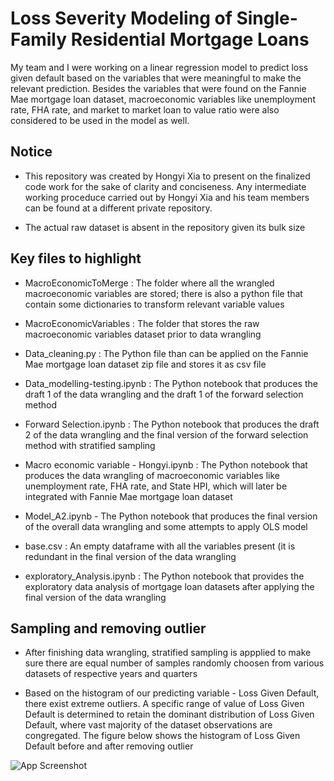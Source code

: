 # Loss Severity Modeling of Single-Family Residential Mortgage Loans
My team and I were working on a linear regression model to predict loss given default based on the variables that were meaningful to make the relevant prediction. Besides the variables that were found on the Fannie Mae mortgage loan dataset, macroeconomic variables like unemployment rate, FHA rate, and market to market loan to value ratio were also considered to be used in the model as well.

## Notice
- This repository was created by Hongyi Xia to present on the finalized code work for the sake of clarity and conciseness. Any intermediate working proceduce carried out by Hongyi Xia and his team members can be found at a different private repository.

- The actual raw dataset is absent in the repository given its bulk size

## Key files to highlight
 - MacroEconomicToMerge : The folder where all the wrangled macroeconomic variables are stored; there is also a python file that contain some dictionaries to transform relevant variable values

 - MacroEconomicVariables : The folder that stores the raw macroeconomic variables dataset prior to data wrangling

 - Data_cleaning.py : The Python file than can be applied on the Fannie Mae mortgage loan dataset zip file and stores it as csv file 

 - Data_modelling-testing.ipynb : The Python notebook that produces the draft 1 of the data wrangling and the draft 1 of the forward selection method 

 - Forward Selection.ipynb : The Python notebook that produces the draft 2 of the data wrangling and the final version of the forward selection method with stratified sampling 

 - Macro economic variable - Hongyi.ipynb : The Python notebook that produces the data wrangling of macroeconomic variables like unemployment rate, FHA rate, and State HPI, which will later be integrated with Fannie Mae mortgage loan dataset 

 - Model_A2.ipynb - The Python notebook that produces the final version of the overall data wrangling and some attempts to apply OLS model

 - base.csv : An empty dataframe with all the variables present (it is redundant in the final version of the data wrangling

 - exploratory_Analysis.ipynb : The Python notebook that provides the exploratory data analysis of mortgage loan datasets after applying the final version of the data wrangling

## Sampling and removing outlier
 - After finishing data wrangling, stratified sampling is appplied to make sure there are equal number of samples randomly choosen from various datasets of respective years and quarters

 - Based on the histogram of our predicting variable - Loss Given Default, there exist extreme outliers. A specific range of value of Loss Given Default is determined to retain the dominant distribution of Loss Given Default, where vast majority of the dataset observations are congregated. The figure below shows the histogram of Loss Given Default before and after removing outlier

![App Screenshot](../ImageREADME/outlier.png)

